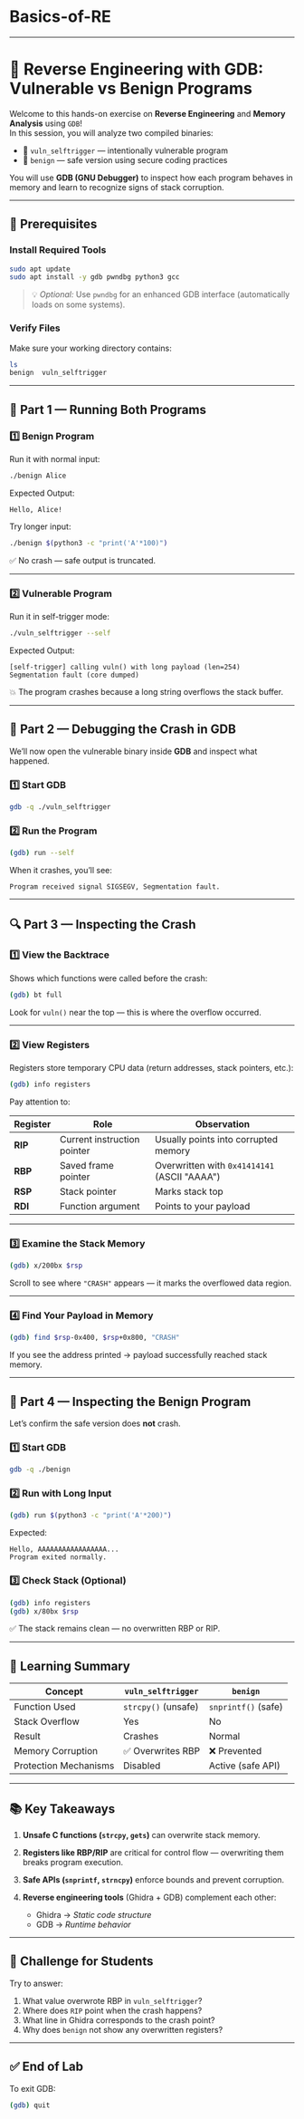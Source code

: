 # Basics-of-RE
---


# 🧠 Reverse Engineering with GDB: Vulnerable vs Benign Programs

Welcome to this hands-on exercise on **Reverse Engineering** and **Memory Analysis** using `GDB`!  
In this session, you will analyze two compiled binaries:

- 🧩 `vuln_selftrigger` — intentionally vulnerable program  
- 🧩 `benign` — safe version using secure coding practices  

You will use **GDB (GNU Debugger)** to inspect how each program behaves in memory and learn to recognize signs of stack corruption.

---

## 🧰 Prerequisites

### Install Required Tools
```bash
sudo apt update
sudo apt install -y gdb pwndbg python3 gcc
````

> 💡 *Optional:* Use `pwndbg` for an enhanced GDB interface (automatically loads on some systems).

### Verify Files

Make sure your working directory contains:

```bash
ls
benign  vuln_selftrigger
```

---

## 🧪 Part 1 — Running Both Programs

### 1️⃣ Benign Program

Run it with normal input:

```bash
./benign Alice
```

Expected Output:

```
Hello, Alice!
```

Try longer input:

```bash
./benign $(python3 -c "print('A'*100)")
```

✅ No crash — safe output is truncated.

---

### 2️⃣ Vulnerable Program

Run it in self-trigger mode:

```bash
./vuln_selftrigger --self
```

Expected Output:

```
[self-trigger] calling vuln() with long payload (len=254)
Segmentation fault (core dumped)
```

💥 The program crashes because a long string overflows the stack buffer.

---

## 🧩 Part 2 — Debugging the Crash in GDB

We’ll now open the vulnerable binary inside **GDB** and inspect what happened.

### 1️⃣ Start GDB

```bash
gdb -q ./vuln_selftrigger
```

### 2️⃣ Run the Program

```bash
(gdb) run --self
```

When it crashes, you’ll see:

```
Program received signal SIGSEGV, Segmentation fault.
```

---

## 🔍 Part 3 — Inspecting the Crash

### 1️⃣ View the Backtrace

Shows which functions were called before the crash:

```bash
(gdb) bt full
```

Look for `vuln()` near the top — this is where the overflow occurred.

---

### 2️⃣ View Registers

Registers store temporary CPU data (return addresses, stack pointers, etc.):

```bash
(gdb) info registers
```

Pay attention to:

| Register | Role                        | Observation                                  |
| -------- | --------------------------- | -------------------------------------------- |
| **RIP**  | Current instruction pointer | Usually points into corrupted memory         |
| **RBP**  | Saved frame pointer         | Overwritten with `0x41414141` (ASCII "AAAA") |
| **RSP**  | Stack pointer               | Marks stack top                              |
| **RDI**  | Function argument           | Points to your payload                       |

---

### 3️⃣ Examine the Stack Memory

```bash
(gdb) x/200bx $rsp
```

Scroll to see where `"CRASH"` appears — it marks the overflowed data region.

---

### 4️⃣ Find Your Payload in Memory

```bash
(gdb) find $rsp-0x400, $rsp+0x800, "CRASH"
```

If you see the address printed → payload successfully reached stack memory.

---

## 🧩 Part 4 — Inspecting the Benign Program

Let’s confirm the safe version does **not** crash.

### 1️⃣ Start GDB

```bash
gdb -q ./benign
```

### 2️⃣ Run with Long Input

```bash
(gdb) run $(python3 -c "print('A'*200)")
```

Expected:

```
Hello, AAAAAAAAAAAAAAAAA...
Program exited normally.
```

### 3️⃣ Check Stack (Optional)

```bash
(gdb) info registers
(gdb) x/80bx $rsp
```

✅ The stack remains clean — no overwritten RBP or RIP.

---

## 🧠 Learning Summary

| Concept               | `vuln_selftrigger`  | `benign`            |
| --------------------- | ------------------- | ------------------- |
| Function Used         | `strcpy()` (unsafe) | `snprintf()` (safe) |
| Stack Overflow        | Yes                 | No                  |
| Result                | Crashes             | Normal              |
| Memory Corruption     | ✅ Overwrites RBP    | ❌ Prevented         |
| Protection Mechanisms | Disabled            | Active (safe API)   |

---

## 📚 Key Takeaways

1. **Unsafe C functions (`strcpy`, `gets`)** can overwrite stack memory.
2. **Registers like RBP/RIP** are critical for control flow — overwriting them breaks program execution.
3. **Safe APIs (`snprintf`, `strncpy`)** enforce bounds and prevent corruption.
4. **Reverse engineering tools** (Ghidra + GDB) complement each other:

   * Ghidra → *Static code structure*
   * GDB → *Runtime behavior*

---

## 🧭 Challenge for Students

Try to answer:

1. What value overwrote RBP in `vuln_selftrigger`?
2. Where does `RIP` point when the crash happens?
3. What line in Ghidra corresponds to the crash point?
4. Why does `benign` not show any overwritten registers?

---

## ✅ End of Lab

To exit GDB:

```bash
(gdb) quit
```

